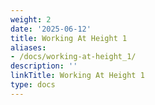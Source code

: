 ```yaml
---
weight: 2
date: '2025-06-12'
title: Working At Height 1
aliases:
- /docs/working-at-height_1/
description: ''
linkTitle: Working At Height 1
type: docs
---
```


